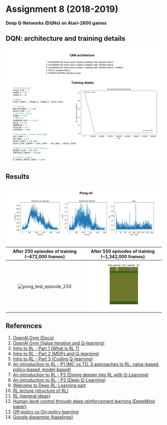 # Assignment 8 (2018-2019)
__Deep Q-Networks (DQNs) on Atari-2600 games__

## DQN: architecture and training details
![dqn_details](./images/dqn_details.png)

## Results
![pong_train_plots](./images/pong_train_plots.png)

| After 250 episodes of training (~472,000 frames) | After 550 episodes of training (~1,342,000 frames) |
| :---: | :---: |
| ![pong_test_episode_250](./animations/Pong-v0/test_episode_250_reward_-9.gif) | ![pong_test_episode_550](./animations/Pong-v0/test_episode_550_reward_-16.gif) |

## References
1. [OpenAI Gym (Docs)](https://gym.openai.com/docs/)
2. [OpenAI Gym (Value iteration and Q-learning)](https://www.kaggle.com/charel/learn-by-example-reinforcement-learning-with-gym)
3. [Intro to RL - Part 1 (What is RL ?)](https://medium.com/@adeshg7/introduction-to-reinforcement-learning-part-1-dbfd19c28a30)
4. [Intro to RL - Part 2 (MDPs and Q-learning)](https://medium.com/@adeshg7/introduction-to-reinforcement-learning-part-2-74e0a3fad9d3)
5. [Intro to RL - Part 3 (Coding Q-learning)](https://medium.com/swlh/introduction-to-reinforcement-learning-coding-q-learning-part-3-9778366a41c0)
6. [An introduction to RL - P1 (MC vs TD, 3 approaches to RL: value-based, policy-based, model-based)](https://medium.freecodecamp.org/an-introduction-to-reinforcement-learning-4339519de419)
7. [An introduction to RL - P2 (Diving deeper into RL with Q-Learning)](https://medium.freecodecamp.org/diving-deeper-into-reinforcement-learning-with-q-learning-c18d0db58efe)
8. [An introduction to RL - P3 (Deep Q-Learning)](https://medium.freecodecamp.org/an-introduction-to-deep-q-learning-lets-play-doom-54d02d8017d8)
9. [Welcome to Deep RL: Learning part](https://towardsdatascience.com/welcome-to-deep-reinforcement-learning-part-1-dqn-c3cab4d41b6b)
10. [RL lecture (structure of RL)](http://bicmr.pku.edu.cn/~wenzw/bigdata/MDP.pdf)
11. [RL (general ideas)](https://towardsdatascience.com/my-journey-to-reinforcement-learning-part-0-introduction-1e3aec1ee5bf)
12. [Human-level control through deep reinforcement learning (DeepMind paper)](https://storage.googleapis.com/deepmind-data/assets/papers/DeepMindNature14236Paper.pdf)
13. [Off-policy vs On-policy learning](https://stats.stackexchange.com/questions/184657/what-is-the-difference-between-off-policy-and-on-policy-learning)
14. [Google dopamine (baselines)](https://github.com/google/dopamine/tree/master/baselines)

